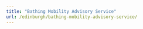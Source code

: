 ```yaml
---
title: "Bathing Mobility Advisory Service"
url: /edinburgh/bathing-mobility-advisory-service/
---
```

